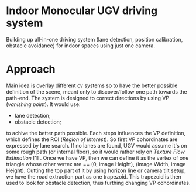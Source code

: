 # Indoor Monocular UGV driving system
Building up all-in-one driving system (lane detection, position calibration, obstacle avoidance) for indoor spaces using just one camera. 
# Approach
Main idea is overlay different cv systems so to have the better possible definition of the scene, meant only to discover/follow one path towards the path-end. The system is designed to correct directions by using VP (*vanishing point*). It would use:

- lane detection;
- obstacle detection;

to achive the better path possible. Each steps influences the VP definition, which defines the ROI (*Region of Interest*). So first VP cohordinates are expressed by lane search. If no lanes are found, UGV would assume it's on some rough path (or internal floor), so it would rather rely on *Texture Flow Estimation* [1] . Once we have VP, then we can define it as the vertex of one triangle whose other vertex are == (0, image Height), (image Width, image Height). Cutting the top part of it by using horizon line or camera tilt setup, we have the road extraction part as one trapezoid. 
This trapezoid is then used to look for obstacle detection, thus furthing changing VP cohordinates. 
